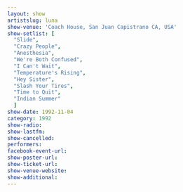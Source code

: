 ```yaml
---
layout: show
artistslug: luna
show-venue: 'Coach House, San Juan Capistrano CA, USA'
show-setlist: [
  "Slide",
  "Crazy People",
  "Anesthesia",
  "We're Both Confused",
  "I Can't Wait",
  "Temperature's Rising",
  "Hey Sister",
  "Slash Your Tires",
  "Time to Quit",
  "Indian Summer"
  ]
show-date: 1992-11-04
category: 1992
show-radio: 
show-lastfm: 
show-cancelled: 
performers: 
facebook-event-url: 
show-poster-url: 
show-ticket-url: 
show-venue-website: 
show-additional: 
---
```


